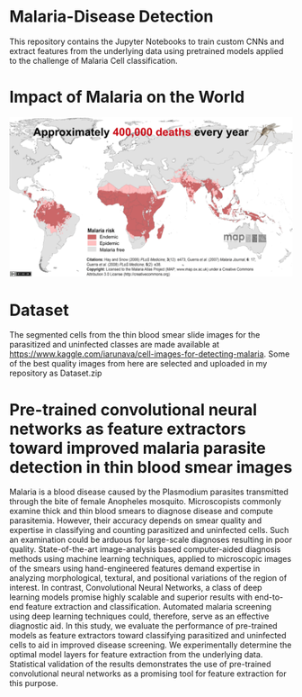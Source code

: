 # Malaria-Disease Detection
This repository contains the Jupyter Notebooks to train custom CNNs and extract features from the underlying data using pretrained models applied to the challenge of Malaria Cell classification.

# Impact of Malaria on the World
![](malaria_readme_img.png)

# Dataset
The segmented cells from the thin blood smear slide images for the parasitized and uninfected classes are made available at https://www.kaggle.com/iarunava/cell-images-for-detecting-malaria. Some of the best quality images from here are selected and uploaded in my repository as Dataset.zip

# Pre-trained convolutional neural networks as feature extractors toward improved malaria parasite detection in thin blood smear images
Malaria is a blood disease caused by the Plasmodium parasites transmitted through the bite of female Anopheles mosquito. Microscopists commonly examine thick and thin blood smears to diagnose disease and compute parasitemia. However, their accuracy depends on smear quality and expertise in classifying and counting parasitized and uninfected cells. Such an examination could be arduous for large-scale diagnoses resulting in poor quality. State-of-the-art image-analysis based computer-aided diagnosis methods using machine learning techniques, applied to microscopic images of the smears using hand-engineered features demand expertise in analyzing morphological, textural, and positional variations of the region of interest. In contrast, Convolutional Neural Networks, a class of deep learning models promise highly scalable and superior results with end-to-end feature extraction and classification. Automated malaria screening using deep learning techniques could, therefore, serve as an effective diagnostic aid. In this study, we evaluate the performance of pre-trained models as feature extractors toward classifying parasitized and uninfected cells to aid in improved disease screening. We experimentally determine the optimal model layers for feature extraction from the underlying data. Statistical validation of the results demonstrates the use of pre-trained convolutional neural networks as a promising tool for feature extraction for this purpose.


